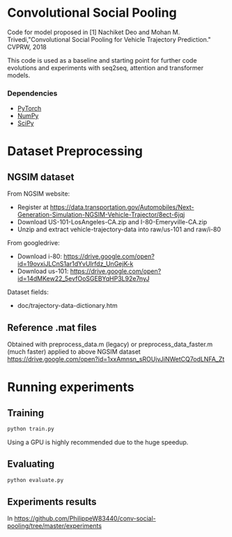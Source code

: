 # Convolutional Social Pooling

Code for model proposed in [1] Nachiket Deo and Mohan M. Trivedi,"Convolutional Social Pooling for Vehicle Trajectory Prediction." CVPRW, 2018

This code is used as a baseline and starting point for further code evolutions and experiments with seq2seq, attention and transformer models.

### Dependencies

* [PyTorch](https://pytorch.org/get-started/locally/)
* [NumPy](https://github.com/numpy/numpy/blob/master/INSTALL.rst.txt)
* [SciPy](https://github.com/scipy/scipy/blob/master/INSTALL.rst.txt)


# Dataset Preprocessing

## NGSIM dataset
  
From NGSIM website:  
* Register at https://data.transportation.gov/Automobiles/Next-Generation-Simulation-NGSIM-Vehicle-Trajector/8ect-6jqj  
* Download US-101-LosAngeles-CA.zip and I-80-Emeryville-CA.zip  
* Unzip and extract vehicle-trajectory-data into raw/us-101 and raw/i-80  
  
From googledrive:  
* Download i-80: https://drive.google.com/open?id=19ovxiJLCnS1ar1dYvUIrfdz_UnGejK-k  
* Download us-101: https://drive.google.com/open?id=14dMKew22_5evfOoSGEBYqHP3L92e7nyJ  
  
Dataset fields:  
* doc/trajectory-data-dictionary.htm  

## Reference .mat files
Obtained with preprocess_data.m (legacy) or preprocess_data_faster.m (much faster) applied to above NGSIM dataset    
https://drive.google.com/open?id=1xxAmnsn_sROUjvJiNWetCQ7odLNFA_Zt  

# Running experiments

## Training  

```bash
python train.py
```
Using a GPU is highly recommended due to the huge speedup.

## Evaluating 

```bash
python evaluate.py
```

## Experiments results

In https://github.com/PhilippeW83440/conv-social-pooling/tree/master/experiments  
